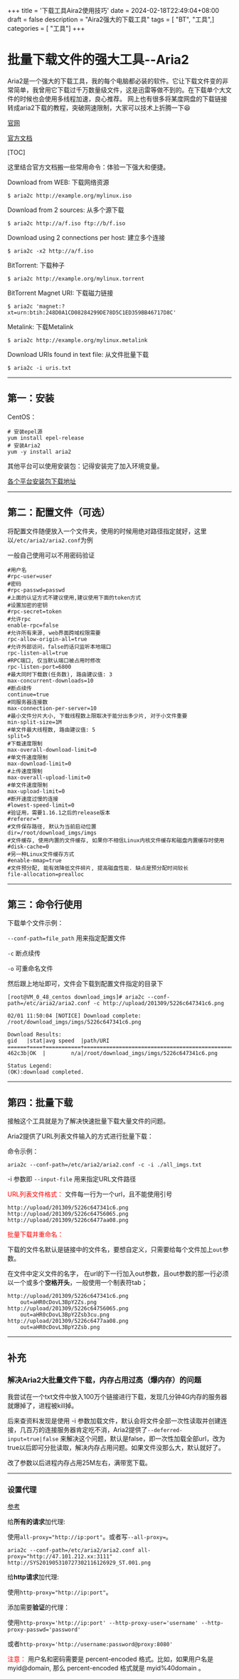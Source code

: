 +++
title = '下载工具Aira2使用技巧'
date = 2024-02-18T22:49:04+08:00
draft = false
description = "Aira2强大的下载工具" 
tags = [ "BT", "工具",] 
categories = [ "工具"]
+++

# 批量下载文件的强大工具--Aria2

Aria2是一个强大的下载工具，我的每个电脑都必装的软件。它让下载文件变的非常简单，我曾用它下载过千万数量级文件，这是迅雷等做不到的。在下载单个大文件的时候也会使用多线程加速，良心推荐。
网上也有很多将某度网盘的下载链接转成aria2下载的教程，突破网速限制，大家可以技术上折腾一下:satisfied:

[官网](https://aria2.github.io/)

[官方文档](https://aria2.github.io/manual/en/html/index.html)

[TOC]

这里结合官方文档搬一些常用命令：体验一下强大和便捷。

Download from WEB: 下载网络资源

```
$ aria2c http://example.org/mylinux.iso
```

Download from 2 sources: 从多个源下载

```
$ aria2c http://a/f.iso ftp://b/f.iso
```

Download using 2 connections per host: 建立多个连接

```
$ aria2c -x2 http://a/f.iso
```

BitTorrent: 下载种子

```
$ aria2c http://example.org/mylinux.torrent
```

BitTorrent Magnet URI: 下载磁力链接

```
$ aria2c 'magnet:?xt=urn:btih:248D0A1CD08284299DE78D5C1ED359BB46717D8C'
```

Metalink: 下载Metalink

```
$ aria2c http://example.org/mylinux.metalink
```

Download URIs found in text file: 从文件批量下载

```
$ aria2c -i uris.txt
```

------

## 第一：安装

CentOS：

```shell
# 安装epel源
yum install epel-release
# 安装Aria2
yum -y install aria2
```

其他平台可以使用安装包：记得安装完了加入环境变量。

[各个平台安装包下载地址](https://github.com/aria2/aria2/releases/tag/release-1.35.0) 

------

## 第二：配置文件（可选）

将配置文件随便放入一个文件夹，使用的时候用绝对路径指定就好，这里以`/etc/aria2/aria2.conf`为例

一般自己使用可以不用密码验证

```shell
#用户名
#rpc-user=user
#密码
#rpc-passwd=passwd
#上面的认证方式不建议使用,建议使用下面的token方式
#设置加密的密钥
#rpc-secret=token
#允许rpc
enable-rpc=false
#允许所有来源, web界面跨域权限需要
rpc-allow-origin-all=true
#允许外部访问，false的话只监听本地端口
rpc-listen-all=true
#RPC端口, 仅当默认端口被占用时修改
rpc-listen-port=6800
#最大同时下载数(任务数), 路由建议值: 3
max-concurrent-downloads=10
#断点续传
continue=true
#同服务器连接数
max-connection-per-server=10
#最小文件分片大小, 下载线程数上限取决于能分出多少片, 对于小文件重要
min-split-size=1M
#单文件最大线程数, 路由建议值: 5
split=5
#下载速度限制
max-overall-download-limit=0
#单文件速度限制
max-download-limit=0
#上传速度限制
max-overall-upload-limit=0
#单文件速度限制
max-upload-limit=0
#断开速度过慢的连接
#lowest-speed-limit=0
#验证用，需要1.16.1之后的release版本
#referer=*
#文件保存路径, 默认为当前启动位置
dir=/root/download_imgs/imgs
#文件缓存, 使用内置的文件缓存, 如果你不相信Linux内核文件缓存和磁盘内置缓存时使用
#disk-cache=0
#另一种Linux文件缓存方式
#enable-mmap=true
#文件预分配, 能有效降低文件碎片, 提高磁盘性能. 缺点是预分配时间较长
file-allocation=prealloc
```

------

## 第三：命令行使用

下载单个文件示例：

`--conf-path=file_path` 用来指定配置文件

`-c` 断点续传

`-o` 可重命名文件

然后跟上地址即可，文件会下载到配置文件指定的目录下

```shell
[root@VM_0_48_centos download_imgs]# aria2c --conf-path=/etc/aria2/aria2.conf -c http://upload/201309/5226c647341c6.png

02/01 11:50:04 [NOTICE] Download complete: /root/download_imgs/imgs/5226c647341c6.png

Download Results:
gid   |stat|avg speed  |path/URI
======+====+===========+=======================================================
462c3b|OK  |        n/a|/root/download_imgs/imgs/5226c647341c6.png

Status Legend:
(OK):download completed.
```

------

## 第四：批量下载

接触这个工具就是为了解决快速批量下载大量文件的问题。

Aria2提供了URL列表文件输入的方式进行批量下载：

命令示例：

`aria2c --conf-path=/etc/aria2/aria2.conf -c -i ./all_imgs.txt`

-i 参数即 `--input-file` 用来指定URL文件路径

<font color="ff0000">URL列表文件格式：</font> 文件每一行为一个url，且不能使用引号

```text
http://upload/201309/5226c647341c6.png
http://upload/201309/5226c64756065.png
http://upload/201309/5226c6477aa08.png
```

<font color="ff0000">批量下载并重命名：</font> 

下载的文件名默认是链接中的文件名，要想自定义，只需要给每个文件加上`out`参数。

在文件中定义文件的名字， 在url的下一行加入out参数，且out参数的那一行必须以一个或多个**空格开头**，一般使用一个制表符tab；

```text
http://upload/201309/5226c647341c6.png
	out=aHR0cDovL3BpY2Zs.png
http://upload/201309/5226c64756065.png
	out=aHR0cDovL3BpY2Zsb3cu.png
http://upload/201309/5226c6477aa08.png
	out=aHR0cDovL3BpY2Zsb.png
```

------

## 补充

### 解决Aria2大批量文件下载，内存占用过高（爆内存）的问题

我尝试在一个txt文件中放入100万个链接进行下载，发现几分钟4G内存的服务器就爆掉了，进程被kill掉。

后来查资料发现是使用 -i 参数加载文件，默认会将文件全部一次性读取并创建连接，几百万的连接服务器肯定吃不消，Aria2提供了`--deferred-input=true|false` 来解决这个问题，默认是false，即一次性加载全部url，改为true以后即可分批读取，解决内存占用问题。如果文件没那么大，默认就好了。

改了参数以后进程内存占用25M左右，满带宽下载。

------

### 设置代理

[参考](<https://www.cnblogs.com/RhinoC/p/aria2.html>)

给**所有的请求**加代理:

使用`all-proxy="http://ip:port"`。或者写`--all-proxy=`。

```shell
aria2c --conf-path=/etc/aria2/aria2.conf all-proxy="http://47.101.212.xx:3111" http://SYS201905310727302116126929_ST.001.png
```

给**http请求**加代理:

使用`http-proxy="http://ip:port"`。

添加需要**验证**的代理：

使用`http-proxy='http://ip:port' --http-proxy-user='username' --http-proxy-passwd='password'`

或者`http-proxy='http://username:password@proxy:8080'`

<font color="ff0000">注意：</font> 用户名和密码需要是 percent-encoded 格式。比如，如果用户名是 myid@domain, 那么 percent-encoded 格式就是 myid%40domain 。
